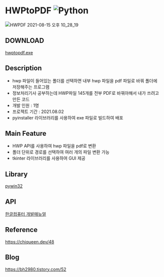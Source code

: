 # HWPtoPDF <img alt="Python" src ="https://img.shields.io/badge/Python-3776AB.svg?&style=round&logo=Python&logoColor=white"/>

![HWPDF 2021-08-15 오후 10_28_19](https://user-images.githubusercontent.com/74360958/129517544-e9804ba6-444e-4220-a5ac-3e1bb3576ac8.png)

## DOWNLOAD

[hwptopdf.exe](https://github.com/bh2980/2021S_HWPtoPDF/raw/main/dist/hwptopdf.exe)

## Description  

* hwp 파일이 들어있는 폴더를 선택하면 내부 hwp 파일을 pdf 파일로 바꿔 폴더에 저장해주는 프로그램
* 정보처리기사 공부하는데 HWP파일 145개를 전부 PDF로 바꿔야해서 내가 쓰려고 만든 코드 
* 개발 인원 : 1명
* 프로젝트 기간 : 2021.08.02
* pyinstaller 라이브러리를 사용하여 exe 파일로 빌드하여 배포

## Main Feature 

* HWP API를 사용하여 hwp 파일을 pdf로 변환
* 폴더 단위로 경로를 선택하여 여러 개의 파일 변환 가능
* tkinter 라이브러리를 사용하여 GUI 제공

## Library

[pywin32](https://sourceforge.net/projects/pywin32/files/pywin32/Build%20221/)

## API

[한글컴퓨터 개발매뉴얼](https://www.hancom.com/board/devmanualList.do)

## Reference

https://chiqueen.dev/48

## Blog

https://bh2980.tistory.com/52
